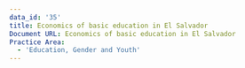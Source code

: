 ```yaml
---
data_id: '35'
title: Economics of basic education in El Salvador
Document URL: Economics of basic education in El Salvador
Practice Area:
  - 'Education, Gender and Youth'
---
```

